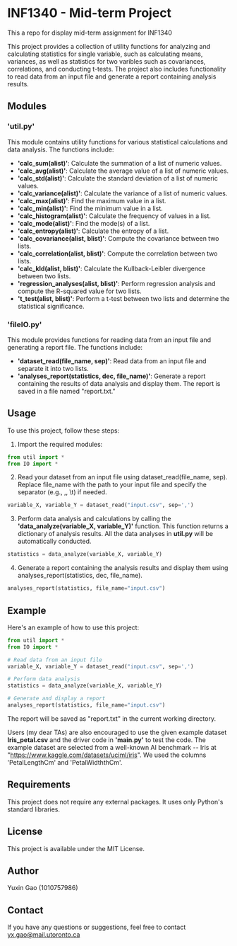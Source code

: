 # INF1340 - Mid-term Project
This a repo for display mid-term assignment for INF1340

This project provides a collection of utility functions for analyzing and calculating statistics for single variable, such as calculating means, variances, as well as statistics for two varibles such as covariances, correlations, and conducting t-tests. The project also includes functionality to read data from an input file and generate a report containing analysis results.

## Modules
### 'util.py'
This module contains utility functions for various statistical calculations and data analysis. The functions include:
* **'calc_sum(alist)'**: Calculate the summation of a list of numeric values.
* **'calc_avg(alist)'**: Calculate the average value of a list of numeric values.
* **'calc_std(alist)'**: Calculate the standard deviation of a list of numeric values.
* **'calc_variance(alist)'**: Calculate the variance of a list of numeric values.
* **'calc_max(alist)'**: Find the maximum value in a list.
* **'calc_min(alist)'**: Find the minimum value in a list.
* **'calc_histogram(alist)'**: Calculate the frequency of values in a list.
* **'calc_mode(alist)'**: Find the mode(s) of a list.
* **'calc_entropy(alist)'**: Calculate the entropy of a list.
* **'calc_covariance(alist, blist)'**: Compute the covariance between two lists.
* **'calc_correlation(alist, blist)'**: Compute the correlation between two lists.
* **'calc_kld(alist, blist)'**: Calculate the Kullback-Leibler divergence between two lists.
* **'regression_analyses(alist, blist)'**: Perform regression analysis and compute the R-squared value for two lists.
* **'t_test(alist, blist)'**: Perform a t-test between two lists and determine the statistical significance.

### 'fileIO.py'
This module provides functions for reading data from an input file and generating a report file. The functions include:
* **'dataset_read(file_name, sep)'**: Read data from an input file and separate it into two lists.
* **'analyses_report(statistics, dec, file_name)'**: Generate a report containing the results of data analysis and display them. The report is saved in a file named "report.txt."


## Usage
To use this project, follow these steps:
1. Import the required modules:
```python
from util import *
from IO import *
```
2. Read your dataset from an input file using dataset_read(file_name, sep). Replace file_name with the path to your input file and specify the separator (e.g., ,, \t) if needed.
```python
variable_X, variable_Y = dataset_read("input.csv", sep=',')
```
3. Perform data analysis and calculations by calling the **'data_analyze(variable_X, variable_Y)'** function. This function returns a dictionary of analysis results. All the data analyses in **util.py**  will be automatically conducted.
```python
statistics = data_analyze(variable_X, variable_Y)
```
4. Generate a report containing the analysis results and display them using analyses_report(statistics, dec, file_name).
```python
analyses_report(statistics, file_name="input.csv")
```

## Example

Here's an example of how to use this project:

```python
from util import *
from IO import *

# Read data from an input file
variable_X, variable_Y = dataset_read("input.csv", sep=',')

# Perform data analysis
statistics = data_analyze(variable_X, variable_Y)

# Generate and display a report
analyses_report(statistics, file_name="input.csv")
```
The report will be saved as "report.txt" in the current working directory.

Users (my dear TAs) are also encouraged to use the given example dataset **Iris_petal.csv** and the driver code in **'main.py'** to test the code.
The example dataset are selected from a well-known AI benchmark -- Iris at "https://www.kaggle.com/datasets/uciml/iris". We used the columns 'PetalLengthCm' and 'PetalWidththCm'.

## Requirements
This project does not require any external packages. It uses only Python's standard libraries.

## License
This project is available under the MIT License.

## Author
Yuxin Gao (1010757986)

## Contact
If you have any questions or suggestions, feel free to contact yx.gao@mail.utoronto.ca

